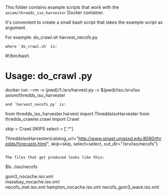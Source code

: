 This folder contains example scripts that work with the `axiom/thredds_iso_harvester` Docker container.

It's convenient to create a small bash script that takes the example script as argument.

For example:
do_crawl.sh harvest_necofs.py
```
where `do_crawl.sh` is:
```
#!/bin/bash
# Usage: do_crawl <harvest>.py
docker run --rm -v $(pwd)/$1:/srv/harvest.py -v $(pwd)/iso:/srv/iso  axiom/thredds_iso_harvester
```
and `harvest_necofs.py` is:
```
from thredds_iso_harvester.harvest import ThreddsIsoHarvester
from thredds_crawler.crawl import Crawl

skip = Crawl.SKIPS
select = ['.*']

ThreddsIsoHarvester(catalog_url="http://www.smast.umassd.edu:8080/thredds/forecasts.html",
    skip=skip, select=select,
    out_dir="/srv/iso/necofs")
```

The files that get produced looks like this:
```
$ls ./iso/necofs

gom3_nocache.iso.xml     
massbay_nocache.iso.xml   
necofs_met.iso.xml
hampton_nocache.iso.xml
necofs_gom3_wave.iso.xml
```
